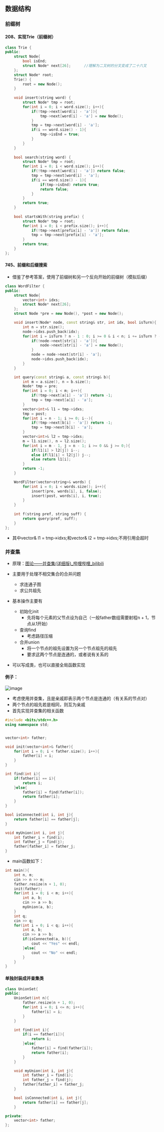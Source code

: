 ## 数据结构

### 前缀树

#### 208、实现Trie（前缀树）

```c++
class Trie {
public:
    struct Node{
        bool isEnd;
        struct Node* next[26];		//理解为二叉树的分叉变成了二十六叉
    };
    struct Node* root;
    Trie() {
        root = new Node();
    }
    
    void insert(string word) {
        struct Node* tmp = root;
        for(int i = 0; i < word.size(); i++){
            if(!tmp->next[word[i] - 'a']){
                tmp->next[word[i] - 'a'] = new Node();
            }
            tmp = tmp->next[word[i] - 'a'];
            if(i == word.size() - 1){
                tmp->isEnd = true;
            }
        }
    }
    
    bool search(string word) {
        struct Node* tmp = root;
        for(int i = 0; i < word.size(); i++){
            if(!tmp->next[word[i] - 'a']) return false;
            tmp = tmp->next[word[i] - 'a'];
            if(i == word.size() - 1){
                if(tmp->isEnd) return true;
                return false;
            }
        }
        return true;
    }
    
    bool startsWith(string prefix) {
        struct Node* tmp = root;
        for(int i = 0; i < prefix.size(); i++){
            if(!tmp->next[prefix[i] - 'a']) return false;
            tmp = tmp->next[prefix[i] - 'a'];
        }
        return true;
    }
};
```



#### 745、前缀和后缀搜索

- 借鉴了参考答案，使用了前缀树和另一个反向开始的前缀树（模拟后缀）

```c++
class WordFilter {
public:
    struct Node{
        vector<int> idxs;
        struct Node* next[26];
    };
    struct Node *pre = new Node(), *post = new Node();

    void insert(Node* node, const string& str, int idx, bool isTurn){
        int n = str.size();
        node->idxs.push_back(idx);
        for(int i = isTurn ? n - 1 : 0; i >= 0 & i < n; i += isTurn ? -1 : 1){
            if(!node->next[str[i] - 'a']){
                node->next[str[i] - 'a'] = new Node();
            }
            node = node->next[str[i] - 'a'];
            node->idxs.push_back(idx);
        }
    }

    int query(const string& a, const string& b){
        int m = a.size(), n = b.size();
        Node* tmp = pre;
        for(int i = 0; i < m; i++){
            if(!tmp->next[a[i] - 'a']) return -1;
            tmp = tmp->next[a[i] - 'a'];
        }
        vector<int>& l1 = tmp->idxs;
        tmp = post;
        for(int i = n - 1; i >= 0; i--){
            if(!tmp->next[b[i] - 'a']) return -1;
            tmp = tmp->next[b[i] - 'a'];
        }
        vector<int>& l2 = tmp->idxs;
        m = l1.size(), n = l2.size();
        for(int i = m - 1, j = n - 1; i >= 0 && j >= 0;){
            if(l1[i] > l2[j]) i--;
            else if(l1[i] < l2[j]) j--;
            else return l1[i];
        }
        return -1;
    }

    WordFilter(vector<string>& words) {
        for(int i = 0; i < words.size(); i++){
            insert(pre, words[i], i, false);
            insert(post, words[i], i, true);
        }
    }
    
    int f(string pref, string suff) {
        return query(pref, suff);
    }
};
```

- 其中vector<int>& l1 = tmp->idxs;和vector<int>& l2 = tmp->idxs;不用引用会超时



### 并查集

- 原理：[图论——并查集(详细版)_哔哩哔哩_bilibili](https://www.bilibili.com/video/BV1jv411a7LK?p=1&vd_source=8de202879dcd70a5bed8b07da0ce64f0)

- 主要用于处理不相交集合的合并问题
  - 求连通子图
  - 求公共祖先

- 基本操作主要有
  - 初始化init
    - 先将每个元素的父节点设为自己（一般father数组需要射程n + 1，节点从1开始）
  - 查询find
    - 考虑路径压缩
  - 合并union
    - 将一个节点的祖先设置为另一个节点祖先的祖先
    - 要求这两个节点是连通的，或者说有关系的

- 可以写成类，也可以直接全局函数实现



#### 例子：

![image](https://user-images.githubusercontent.com/106053649/180795480-2ac95afc-95ba-417f-b9e2-714671d35223.png)



- 考虑使用并查集，且是亲戚即表示两个节点是连通的（有关系的节点对）
- 两个节点的祖先若是相同，则互为亲戚
- 首先实现并查集的相关函数

```c++
#include <bits/stdc++.h>
using namespace std;


vector<int> father; 

void init(vector<int>& father){
    for(int i = 0; i < father.size(); i++){
        father[i] = i;
    }
}

int find(int i){
    if(father[i] == i){
        return i;
    }else{
        father[i] = find(father[i]);
        return father[i];
    }
}

bool isConnected(int i, int j){
    return father[i] == father[j];
}

void myUnion(int i, int j){
    int father_i = find(i);
    int father_j = find(j);
    father[father_i] = father_j;
}
```



- main函数如下：

```c++
int main(){
    int n, m;
    cin >> n >> m;
    father.resize(n + 1, 0);
    init(father);
    for(int i = 0; i < m; i++){
        int a, b;
        cin >> a >> b;
        myUnion(a, b);
    }
    int q;
    cin >> q;
    for(int i = 0; i < q; i++){
        int a, b;
        cin >> a >> b;
        if(isConnected(a, b)){
            cout << "Yes" << endl;
        }else{
            cout << "No" << endl;
        }
    }
}
```



#### 单独封装成并查集类

```c++
class UnionSet{
public:
    UnionSet(int n){
        father.resize(n + 1, 0);
        for(int i = 0; i <= n; i++){
            father[i] = i;
        }
    }

    int find(int i){
        if(i == father[i]){
            return i;
        }else{
            father[i] = find(father[i]);
            return father[i];
        }
    }

    void myUnion(int i, int j){
        int father_i = find(i);
        int father_j = find(j);
        father[father_i] = father_j;
    }

    bool isConnected(int i, int j){
        return father[i] == father[j];
    }

private:
    vector<int> father;
};
```

